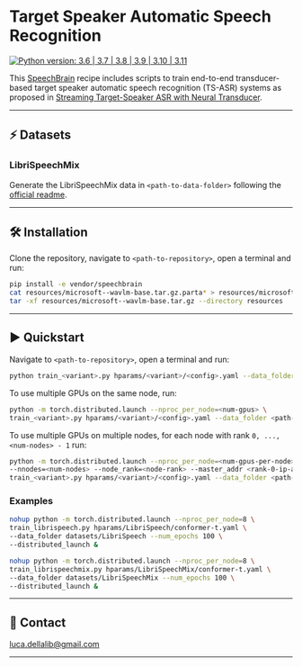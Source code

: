 # Target Speaker Automatic Speech Recognition

[![Python version: 3.6 | 3.7 | 3.8 | 3.9 | 3.10 | 3.11](https://img.shields.io/badge/python-3.6%20|%203.7%20|%203.8%20|%203.9%20|%203.10%20|%203.11-blue)](https://www.python.org/downloads/)

This [SpeechBrain](https://speechbrain.github.io) recipe includes scripts to train end-to-end transducer-based target speaker automatic
speech recognition (TS-ASR) systems as proposed in [Streaming Target-Speaker ASR with Neural Transducer](https://arxiv.org/abs/2209.04175).

---------------------------------------------------------------------------------------------------------

## ⚡ Datasets

### LibriSpeechMix

Generate the LibriSpeechMix data in `<path-to-data-folder>` following the
[official readme](https://github.com/NaoyukiKanda/LibriSpeechMix/blob/main/README.md).

---------------------------------------------------------------------------------------------------------

## 🛠️️ Installation

Clone the repository, navigate to `<path-to-repository>`, open a terminal and run:

```bash
pip install -e vendor/speechbrain
cat resources/microsoft--wavlm-base.tar.gz.parta* > resources/microsoft--wavlm-base.tar.gz
tar -xf resources/microsoft--wavlm-base.tar.gz --directory resources
```

---------------------------------------------------------------------------------------------------------

## ▶️ Quickstart

Navigate to `<path-to-repository>`, open a terminal and run:

```bash
python train_<variant>.py hparams/<variant>/<config>.yaml --data_folder <path-to-data-folder>
```

To use multiple GPUs on the same node, run:

```bash
python -m torch.distributed.launch --nproc_per_node=<num-gpus> \
train_<variant>.py hparams/<variant>/<config>.yaml --data_folder <path-to-data-folder> --distributed_launch
```

To use multiple GPUs on multiple nodes, for each node with rank `0, ..., <num-nodes> - 1` run:

```bash
python -m torch.distributed.launch --nproc_per_node=<num-gpus-per-node> \
--nnodes=<num-nodes> --node_rank=<node-rank> --master_addr <rank-0-ip-addr> --master_port 5555 \
train_<variant>.py hparams/<variant>/<config>.yaml --data_folder <path-to-data-folder> --distributed_launch
```

### Examples

```bash
nohup python -m torch.distributed.launch --nproc_per_node=8 \
train_librispeech.py hparams/LibriSpeech/conformer-t.yaml \
--data_folder datasets/LibriSpeech --num_epochs 100 \
--distributed_launch &
```

```bash
nohup python -m torch.distributed.launch --nproc_per_node=8 \
train_librispeechmix.py hparams/LibriSpeechMix/conformer-t.yaml \
--data_folder datasets/LibriSpeechMix --num_epochs 100 \
--distributed_launch &
```

---------------------------------------------------------------------------------------------------------

## 📧 Contact

[luca.dellalib@gmail.com](mailto:luca.dellalib@gmail.com)

---------------------------------------------------------------------------------------------------------
